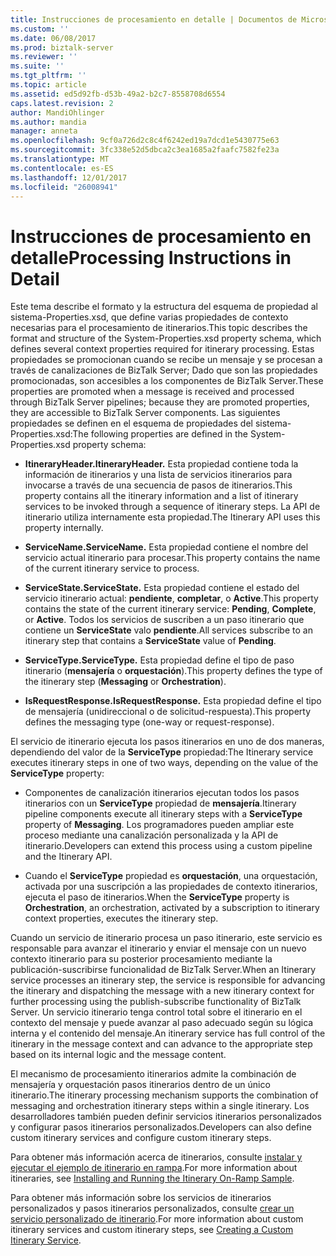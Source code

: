 ```yaml
---
title: Instrucciones de procesamiento en detalle | Documentos de Microsoft
ms.custom: ''
ms.date: 06/08/2017
ms.prod: biztalk-server
ms.reviewer: ''
ms.suite: ''
ms.tgt_pltfrm: ''
ms.topic: article
ms.assetid: ed5d92fb-d53b-49a2-b2c7-8558708d6554
caps.latest.revision: 2
author: MandiOhlinger
ms.author: mandia
manager: anneta
ms.openlocfilehash: 9cf0a726d2c8c4f6242ed19a7dcd1e5430775e63
ms.sourcegitcommit: 3fc338e52d5dbca2c3ea1685a2faafc7582fe23a
ms.translationtype: MT
ms.contentlocale: es-ES
ms.lasthandoff: 12/01/2017
ms.locfileid: "26008941"
---
```

# <a name="processing-instructions-in-detail"></a><span data-ttu-id="32296-102">Instrucciones de procesamiento en detalle</span><span class="sxs-lookup"><span data-stu-id="32296-102">Processing Instructions in Detail</span></span>
<span data-ttu-id="32296-103">Este tema describe el formato y la estructura del esquema de propiedad al sistema-Properties.xsd, que define varias propiedades de contexto necesarias para el procesamiento de itinerarios.</span><span class="sxs-lookup"><span data-stu-id="32296-103">This topic describes the format and structure of the System-Properties.xsd property schema, which defines several context properties required for itinerary processing.</span></span> <span data-ttu-id="32296-104">Estas propiedades se promocionan cuando se recibe un mensaje y se procesan a través de canalizaciones de BizTalk Server; Dado que son las propiedades promocionadas, son accesibles a los componentes de BizTalk Server.</span><span class="sxs-lookup"><span data-stu-id="32296-104">These properties are promoted when a message is received and processed through BizTalk Server pipelines; because they are promoted properties, they are accessible to BizTalk Server components.</span></span> <span data-ttu-id="32296-105">Las siguientes propiedades se definen en el esquema de propiedades del sistema-Properties.xsd:</span><span class="sxs-lookup"><span data-stu-id="32296-105">The following properties are defined in the System-Properties.xsd property schema:</span></span>  
  
-   <span data-ttu-id="32296-106">**ItineraryHeader.**</span><span class="sxs-lookup"><span data-stu-id="32296-106">**ItineraryHeader.**</span></span> <span data-ttu-id="32296-107">Esta propiedad contiene toda la información de itinerarios y una lista de servicios itinerarios para invocarse a través de una secuencia de pasos de itinerarios.</span><span class="sxs-lookup"><span data-stu-id="32296-107">This property contains all the itinerary information and a list of itinerary services to be invoked through a sequence of itinerary steps.</span></span> <span data-ttu-id="32296-108">La API de itinerario utiliza internamente esta propiedad.</span><span class="sxs-lookup"><span data-stu-id="32296-108">The Itinerary API uses this property internally.</span></span>  
  
-   <span data-ttu-id="32296-109">**ServiceName.**</span><span class="sxs-lookup"><span data-stu-id="32296-109">**ServiceName.**</span></span> <span data-ttu-id="32296-110">Esta propiedad contiene el nombre del servicio actual itinerario para procesar.</span><span class="sxs-lookup"><span data-stu-id="32296-110">This property contains the name of the current itinerary service to process.</span></span>  
  
-   <span data-ttu-id="32296-111">**ServiceState.**</span><span class="sxs-lookup"><span data-stu-id="32296-111">**ServiceState.**</span></span> <span data-ttu-id="32296-112">Esta propiedad contiene el estado del servicio itinerario actual: **pendiente**, **completar**, o **Active**.</span><span class="sxs-lookup"><span data-stu-id="32296-112">This property contains the state of the current itinerary service: **Pending**, **Complete**, or **Active**.</span></span> <span data-ttu-id="32296-113">Todos los servicios de suscriben a un paso itinerario que contiene un **ServiceState** valo **pendiente**.</span><span class="sxs-lookup"><span data-stu-id="32296-113">All services subscribe to an itinerary step that contains a **ServiceState** value of **Pending**.</span></span>  
  
-   <span data-ttu-id="32296-114">**ServiceType.**</span><span class="sxs-lookup"><span data-stu-id="32296-114">**ServiceType.**</span></span> <span data-ttu-id="32296-115">Esta propiedad define el tipo de paso itinerario (**mensajería** o **orquestación**).</span><span class="sxs-lookup"><span data-stu-id="32296-115">This property defines the type of the itinerary step (**Messaging** or **Orchestration**).</span></span>  
  
-   <span data-ttu-id="32296-116">**IsRequestResponse.**</span><span class="sxs-lookup"><span data-stu-id="32296-116">**IsRequestResponse.**</span></span> <span data-ttu-id="32296-117">Esta propiedad define el tipo de mensajería (unidireccional o de solicitud-respuesta).</span><span class="sxs-lookup"><span data-stu-id="32296-117">This property defines the messaging type (one-way or request-response).</span></span>  
  
 <span data-ttu-id="32296-118">El servicio de itinerario ejecuta los pasos itinerarios en uno de dos maneras, dependiendo del valor de la **ServiceType** propiedad:</span><span class="sxs-lookup"><span data-stu-id="32296-118">The Itinerary service executes itinerary steps in one of two ways, depending on the value of the **ServiceType** property:</span></span>  
  
-   <span data-ttu-id="32296-119">Componentes de canalización itinerarios ejecutan todos los pasos itinerarios con un **ServiceType** propiedad de **mensajería**.</span><span class="sxs-lookup"><span data-stu-id="32296-119">Itinerary pipeline components execute all itinerary steps with a **ServiceType** property of **Messaging**.</span></span> <span data-ttu-id="32296-120">Los programadores pueden ampliar este proceso mediante una canalización personalizada y la API de itinerario.</span><span class="sxs-lookup"><span data-stu-id="32296-120">Developers can extend this process using a custom pipeline and the Itinerary API.</span></span>  
  
-   <span data-ttu-id="32296-121">Cuando el **ServiceType** propiedad es **orquestación**, una orquestación, activada por una suscripción a las propiedades de contexto itinerarios, ejecuta el paso de itinerarios.</span><span class="sxs-lookup"><span data-stu-id="32296-121">When the **ServiceType** property is **Orchestration**, an orchestration, activated by a subscription to itinerary context properties, executes the itinerary step.</span></span>  
  
 <span data-ttu-id="32296-122">Cuando un servicio de itinerario procesa un paso itinerario, este servicio es responsable para avanzar el itinerario y enviar el mensaje con un nuevo contexto itinerario para su posterior procesamiento mediante la publicación-suscribirse funcionalidad de BizTalk Server.</span><span class="sxs-lookup"><span data-stu-id="32296-122">When an Itinerary service processes an itinerary step, the service is responsible for advancing the itinerary and dispatching the message with a new itinerary context for further processing using the publish-subscribe functionality of BizTalk Server.</span></span> <span data-ttu-id="32296-123">Un servicio itinerario tenga control total sobre el itinerario en el contexto del mensaje y puede avanzar al paso adecuado según su lógica interna y el contenido del mensaje.</span><span class="sxs-lookup"><span data-stu-id="32296-123">An itinerary service has full control of the itinerary in the message context and can advance to the appropriate step based on its internal logic and the message content.</span></span>  
  
 <span data-ttu-id="32296-124">El mecanismo de procesamiento itinerarios admite la combinación de mensajería y orquestación pasos itinerarios dentro de un único itinerario.</span><span class="sxs-lookup"><span data-stu-id="32296-124">The itinerary processing mechanism supports the combination of messaging and orchestration itinerary steps within a single itinerary.</span></span> <span data-ttu-id="32296-125">Los desarrolladores también pueden definir servicios itinerarios personalizados y configurar pasos itinerarios personalizados.</span><span class="sxs-lookup"><span data-stu-id="32296-125">Developers can also define custom itinerary services and configure custom itinerary steps.</span></span>  
  
 <span data-ttu-id="32296-126">Para obtener más información acerca de itinerarios, consulte [instalar y ejecutar el ejemplo de itinerario en rampa](../esb-toolkit/installing-and-running-the-itinerary-on-ramp-sample.md).</span><span class="sxs-lookup"><span data-stu-id="32296-126">For more information about itineraries, see [Installing and Running the Itinerary On-Ramp Sample](../esb-toolkit/installing-and-running-the-itinerary-on-ramp-sample.md).</span></span>  
  
 <span data-ttu-id="32296-127">Para obtener más información sobre los servicios de itinerarios personalizados y pasos itinerarios personalizados, consulte [crear un servicio personalizado de itinerario](../esb-toolkit/creating-a-custom-itinerary-service.md).</span><span class="sxs-lookup"><span data-stu-id="32296-127">For more information about custom itinerary services and custom itinerary steps, see [Creating a Custom Itinerary Service](../esb-toolkit/creating-a-custom-itinerary-service.md).</span></span>
